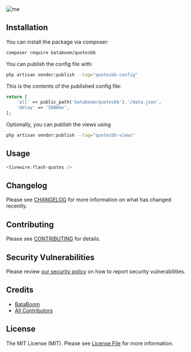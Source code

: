 ![me](https://i.imgur.com/KkglGNg.gif)

## Installation

You can install the package via composer:

```bash
composer require bataboom/quotesbb
```

You can publish the config file with:

```bash
php artisan vendor:publish --tag="quotesbb-config"
```

This is the contents of the published config file:

```php
return [
    'all' => public_path('bataboom/quotesbb').'/data.json',
    'delay' => '5000ms',
];
```

Optionally, you can publish the views using

```bash
php artisan vendor:publish --tag="quotesbb-views"
```

## Usage

```php
<livewire:flash-quotes />
```


## Changelog

Please see [CHANGELOG](CHANGELOG.md) for more information on what has changed recently.

## Contributing

Please see [CONTRIBUTING](CONTRIBUTING.md) for details.

## Security Vulnerabilities

Please review [our security policy](../../security/policy) on how to report security vulnerabilities.

## Credits

- [BataBoom](https://github.com/BataBoom)
- [All Contributors](../../contributors)

## License

The MIT License (MIT). Please see [License File](LICENSE.md) for more information.
